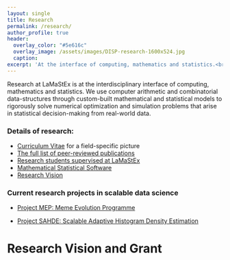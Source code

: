 ```yaml
---
layout: single
title: Research
permalink: /research/
author_profile: true
header:
  overlay_color: "#5e616c"
  overlay_image: /assets/images/DISP-research-1600x524.jpg
  caption: 
excerpt: 'At the interface of computing, mathematics and statistics.<br /><br /><br />'
---
```


Research at LaMaStEx is at the interdisciplinary interface of computing, mathematics and statistics. 
We use computer arithmetic and combinatorial data-structures through custom-built mathematical and statistical models to rigorously solve numerical optimization and simulation problems that arise in statistical decision-making from real-world data.

### Details of research: 

* [Curriculum Vitae](/cv/) for a field-specific picture
* [The full list of peer-reviewed publications](/publications/)
* [Research students supervised at LaMaStEx](/students/)
* [Mathematical Statistical Software](/software/)
* [Research Vision](/research_vision/)

### Current research projects in scalable data science

* [Project MEP: Meme Evolution Programme](https://lamastex.github.io/scalable-data-science/sds/research/mep/)

* [Project SAHDE: Scalable Adaptive Histogram Density Estimation](https://lamastex.github.io/scalable-data-science/sds/research/densityEstimation/sahde/)

# Research Vision and Grant

<html>
  <head>
    <script type="text/javascript" src="https://www.gstatic.com/charts/loader.js"></script>
    <script type="text/javascript">
      google.charts.load('current', {packages:['wordtree']});
      google.charts.setOnLoadCallback(drawSimpleNodeChart);
      function drawSimpleNodeChart() {
        var nodeListData = new google.visualization.arrayToDataTable([
          ['id', 'childLabel', 'parent', 'size', 'weight'],
          [0, 'research', -1, 1, 0],
          [1, 'Comb. Stoch. Proc.', 0, 1, 1],
          [2, 'Data Sci.', 0, 5, 2],
          [3, 'Comp. Arith.', 0, 5, 3],

          [4, 'Behavioral Pedigree Proc.', 1, 3, 3],
          [5, 'Popn. Genomic Inference', 1, 3, 3],
          [6, 'Models of Meme evol.', 1, 3, 3],
          [7, 'Geospatial Lumped MC', 1, 3, 3],
          [8, 'Privacy-Preserv. Decisions', 1, 3, 3],

          [9, 'MRS2 Stat. Set Proc.', 3, 3, 0],
          [10, 'Tree Arithmetic', 3, 3, 0],
          [11, 'Geospatial Traj. Arith.', 10, 3, 2],

          [23, 'g+EU-MarieCurieAct:2.9Mkr', 3, 3, 2],


          [15, 'Scalable Tree Arith', 2, 5, 0],
          [13, 'SDS-2-2 Book', 2, 5, 0],
          [14, 'Consult. Combient', 2, 3, 0],

          [12, 'Open Meme Evol. Prog.', 2, 4, 3],
          [16, 'Scalable Multiv Hists', 2, 3, 0],

          [17, 'g+databricks:2.2Mkr', 12, 5, 10],
          [18, 'g+AWS:30Kkr 18', 12, 5, 10],
          [19, 'g-VR: Privacy Pres. Decs', 12, 5, 10],
          [20, 'g-VR: CALISTA', 11, 5, 10],
          [21, 'g-IL: TelAviv', 11, 5, 10],
          [22, 'g-Tw Health Metrics', 12, 2, 10]
]);

        var options = {
          maxFontSize: 14,
          wordtree: {
            format: 'explicit',
            type: 'suffix'
          }
        };

        var wordtree = new google.visualization.WordTree(
          document.getElementById('wordtree_explicit_maxfontsize'));
        wordtree.draw(nodeListData, options);
      }
    </script>
  </head>
  <body>
    <div id="wordtree_explicit_maxfontsize" style="width: 900px; height: 500px;"></div>
  </body>
</html>

## Most Important Contributions to Research

### Combinatorial Stochastic Processes: Modeling and Inference

- Ancestries of a Recombining Diploid Population, Raazesh Sainudiin, Bhalchandra Thatte, and Amandine V&eacute;ber, Journal of Mathematical Biology, Volume 72, Issue 1, pp 363-408, 2016 (preprint <a class="linkitem" href="http://lamastex.org/preprints/20150322_combinedARG_JMB.pdf">PDF</a> 436KB). The final publication is available at Springer via <a class="linkitem" href="http://dx.doi.org/10.1007/s00285-015-0886-z">10.1007/s00285-015-0886-z</a>
  - *Towards unifying behavioural ecology and population genetics* (started collaboration with Elisabeth Boland, EEB, UU on sexually dimorphic nematodes)
- Experiments with the Site Frequency Spectrum, Raazesh Sainudiin, Kevin Thornton, Jennifer Harlow, James Booth, Michael Stillman, Ruriko Yoshida, Robert Griffiths, Gilean McVean and Peter Donnelly, <a class="linkitem" href="http://www.springerlink.com/content/0748966716753484/">Inaugural Issue in Algebraic Biology, Bulletin of Mathematical Biology, Volume 73, Number 4, 829-872</a>, 2011 (<a class="linkitem" href="http://lamastex.org/preprints/AMSReviewOfSFSExperiments2011.pdf">AMS review</a>)
  - *Towards general lumped controlled Markov processes* (basis for privacy-preserving decision procedures with social-media and geospatial trajectory data with others at UU as explaine dbelow)
- The Transmission Process: A Combinatorial Stochastic Process for the Evolution of Transmission Trees over Networks, Raazesh Sainudiin and David Welch, Journal of Theoretical Biology, Volume 410, Pages 137–170, <a class="linkitem" href="http://dx.doi.org/10.1016/j.jtbi.2016.07.038">10.1016/j.jtbi.2016.07.038</a>, 2016. See research project: <a class="linkitem" href="https://lamastex.github.io/scalable-data-science/sds/research/mep/">Meme Evolution Programme</a>
  - *Towards SIR/SIS models, Population Ideological Forests in Twitter, and their Dynamic models* (much harder problems; joint work with Vebr and Gaiffas in Paris) 

### Computer Arithmetic
- Mapped Regular Pavings, Jennifer Harlow, Raazesh Sainudiin and Warwick Tucker, <a class="linkitem" href="http://interval.louisiana.edu/reliable-computing-journal/volume-16/reliable-computing-16-pp-252-282.pdf">Reliable Computing, vol. 16, pp. 252-282</a>, 2012 (<a class="linkitem" href="http://lamastex.org/preprints/MappedRegularPaving.pdf">PDF</a> 972KB)
- Minimum distance estimation with universal performance guarantees over statistical regular pavings, Raazesh Sainudiin and Gloria Teng, 17 pages, 2018 (<a class="linkitem" href="http://lamastex.org/preprints/20180405_MDEYatracosThis.pdf">PDF</a> 708KB)
  - *Towards Scalable (big data friendly) variants that can be used in real-world industry-scale problems (Anamoly Detection, Predictive Maintenance, etc.)* (working with Tilo Wiklund, Maths@UU and Warwick Tucker on arithmetical aspects; got three submissions of applications relevant to Combient AB, Stockholm)

## Grants and Research Collaborators - Next 5-6 years

### Research Grants Concluded in 2017

- 245Kkr/2.95Mkr: EU Marie Curie Actions People (Co-applicant with countepart funding from Royal Society of NZ) on Project CORCON: Correctness by Construction (30% rsrch)
  - main output: 
    - MRS 2.0: A C++ Class Library for Statistical Set Processing and Computer-Aided Proofs in Statistics (Version 2.0) [Software], Available from <a class="linkitem" href="https://github.com/lamastex/mrs2">https://github.com/lamastex/mrs2</a>, 2017

### Research Grants Won in 2017-2018 for 2018-2025

- 27Kkr: AWS Cloud Computing Credits for Research for *Ethnographically-designed Experiments to Monitor SE 2018 Election in Twitter*
  - Main Applicant with primary co-applicant:
    - <a href="http://katalog.uu.se/profile/?id=N96-202_1">Mattias Gardell</a>, Professor at <a href="http://katalog.uu.se/organisation/?orgId=X256">Centre for Multidisciplinary Studies on Racism</a> and <a href="http://katalog.uu.se/organisation/?orgId=RF1:6">Department of Theology, History of Religions and The Social Sciences of Religion; History of Religions</a>, Faculty of Theology, Uppsala University

- 2.2Mkr: databricks Academic Research Partnership for effectively unlimited professional databricks computing units for data science and engineering research (including *Monitoring and Analysis of SE 2018 Election in Twitter against GDELT project*)
  - Main Applicant (projected for Meme Evolution Programme research and PhD student training until 2025)
  - Allowed my past and current MSc and candidate thesis/research students to do big data research at zero cost
    - (main output submitted to <a href="http://asonam.cpsc.ucalgary.ca/2018/index.php">The 2018 IEEE/ACM International Conference on Advances in Social Networks Analysis and Mining, Barcelona Spain, Aug 28-31, 2018</a>) Rejecting the Null Hypothesis of Apathetic Retweeting of US politicians and SPLC-defined Hate Groups in the 2016 US Presidential Election, Raazesh Sainudiin, Kumar Yogeeswaran, Kyle Nash and Rania Sahioun, 8 pages, 2018 (<a class="linkitem" href="http://lamastex.org/preprints/20180423_NullApatheticRetweetOfUSPolitsHategrps.pdf">PDF</a> 448KB)

- 26Kkr: Esseen Research Grant for Nonparametric Density Estimators with Universal Performance Guarantees
  - Main Applicant for research visits/presentations (100% rsrch 3-4 weeks in term 1 2018)
    - (submitted to <a href="http://scan2018.oishi.info.waseda.ac.jp/">The 18th International Symposium on Scientific Computing, Computer Arithmetic, and Verified Numerical Computations, Sep 10-15, 2018, Tokyo</a>) *Exact Bayesian A/B testing using distributed fault-tolerant Moore rejection sampler*, Benny Avelin and Raazesh Sainudiin, Extended Abstract, 2018 (<a class="linkitem" href="http://lamastex.org/preprints/20180507_ABTestingViaDistributedMRS.pdf">PDF</a> 104KB)
    - (submitted to <a href="http://www.ir.disco.unimib.it/sum2018/">The 12th International Conference on Scalable Uncertainty Management – Milan, Italy, Oct 3-5, 2018</a>) *Scalable Multivariate Histograms*, Raazesh Sainudiin and Tilo Wiklund, 14 pages, 2018 (<a class="linkitem" href="http://lamastex.org/preprints/20180506_SparkDensityTree.pdf">PDF</a> 800KB) -- *industry-scale big data ready!*
    - (submitted to ACM Transactions) *Minimum distance estimation with universal performance guarantees over statistical regular pavings*, Raazesh Sainudiin and Gloria Teng, 17 pages, 2018 (<a class="linkitem" href="http://lamastex.org/preprints/20180405_MDEYatracosThis.pdf">PDF</a> 708KB)
    - (new direction): *Extending arithmetic to hyper-plane split trees for nonparametric density estimators with L1 and L2 losses* with <a href="http://luc.devroye.org/">Professor Luc Devroye</a>,  School of Computer Science, McGill University, Montreal, Canada (also the primitive operation underlying Neural Networks) 

### Research-led Teaching Grants Won in 2017-2018

- 80Kkr: Inter-Faculty Courses in Data Sciences for PhD students across TekNat Faculty (Fall 2017)
- 60Kkr: CIM Sponsored Courses in Data Sciences (Spring 2018; Total of 10 full-day Bootcamp-Style Courses)
- 20Kkr: Combinet AM and SEB - fika support for the above courses
- Uppsala University is an AWS Academy Partner Institution (Main Applicant and UU's Main PoC): Allows each student and each faculty to spend 200-500 USD of cloud computing credits for free on AWS
- databricks academic partnership grant has been used o develop course content and for student research projects 

### Research Grants Applied for in 2018-2024 (waiting on decision)

- 14.9Mkr: VR Research Environment Grant (Migration and Integration); *Integration in a mobile society, modelling and analysing how everyday mobility is shaping the potential for integration*
  - Co-Applicant with main applicant <a href="http://www.kultgeog.uu.se/kontakt/personal/John_Osth/">John Östh, Department of Cultural and Economic Geography, Uppsala University</a> (20% rsrch + 1 PhD)
- 29Mkr: VR Research Environment Grant (Interdisciplinary Research); *Privacy-preserving Decisions from Social Media Communications and Geo-spatial Movements of a Sovereign European Population*
  - Main Applicant with some of the key participating researchers (405 rsrch + 4 PhDs):
    - <a href="https://katalog.uu.se/profile/?id=N3-955">Anna Sara-Lind</a>, Professor of Public Law at the Faculty of Law, Uppsala University
    - <a href="http://www.kultgeog.uu.se/kontakt/personal/John_Osth/">John Östh</a>, Associate Professor, Department of Cultural and Economic Geography, Uppsala University
    - <a href="http://www.cmap.polytechnique.fr/~gaiffas/">Stéphane Gaïffas</a>, Professeur, Laboratoire de Probabilités et Modèles Aléatoires, Université Paris Diderot, Paris, France 
    - <a href="http://www.cmap.polytechnique.fr/~veber/">Amandine Veber</a>, CNRS Researcher, Centre de Mathématiques Appliquées, École Polytechnique, Palaiseau, France
- 4.8Mkr: Twitter Health Metrics Research; *Scalable Markov Kernels from Twitterverse to the GDELT Project*
  - Main Applicant (20% + 1 PhD)
- 2.9Mkr: Research grant jointly with Blavtnik Interdisciplinary Cyber Research Center, a Telecom Company and Tel Aviv University, Israel *Mobile Phone Data for Society and Privacy for the Individual: From the Conflict to a Synergy in Transport Flows Analysis*
  - Co-PIs with Professors Itzhak Benenson and Itzhak Omer, Porter School of Environment and Geoscience, Faculty of Exact Sciences, Tel Aviv University (10% rsrch + 1 PhD co-supervision)

